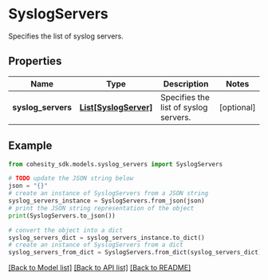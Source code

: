 # SyslogServers

Specifies the list of syslog servers.

## Properties

Name | Type | Description | Notes
------------ | ------------- | ------------- | -------------
**syslog_servers** | [**List[SyslogServer]**](SyslogServer.md) | Specifies the list of syslog servers. | [optional] 

## Example

```python
from cohesity_sdk.models.syslog_servers import SyslogServers

# TODO update the JSON string below
json = "{}"
# create an instance of SyslogServers from a JSON string
syslog_servers_instance = SyslogServers.from_json(json)
# print the JSON string representation of the object
print(SyslogServers.to_json())

# convert the object into a dict
syslog_servers_dict = syslog_servers_instance.to_dict()
# create an instance of SyslogServers from a dict
syslog_servers_from_dict = SyslogServers.from_dict(syslog_servers_dict)
```
[[Back to Model list]](../README.md#documentation-for-models) [[Back to API list]](../README.md#documentation-for-api-endpoints) [[Back to README]](../README.md)


